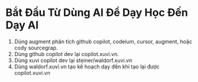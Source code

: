 # Bắt Đầu Từ Dùng AI Để Dạy Học Đến Dạy AI

1. Dùng augment phân tích github copilot, codeium, cursor, augment, hoặc cody sourcegrap.
2. Dùng github copilot dev lại copilot.xuvi.vn.
3. Dùng xuvi copilot dev lại steiner/waldorf.xuvi.vn
4. Dùng waldorf.xuvi.vn tạo kế hoạch dạy đến khi tạo lại được copilot.xuvi.vn